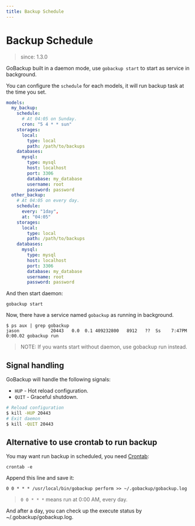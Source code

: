 ```yaml
---
title: Backup Schedule
---
```


# Backup Schedule

> since: 1.3.0

GoBackup built in a daemon mode, use `gobackup start` to start as service in background.

You can configure the `schedule` for each models, it will run backup task at the time you set.

```yml
models:
  my_backup:
    schedule:
      # At 04:05 on Sunday.
      cron: "5 4 * * sun"
    storages:
      local:
        type: local
        path: /path/to/backups
    databases:
      mysql:
        type: mysql
        host: localhost
        port: 3306
        database: my_database
        username: root
        password: password
  other_backup:
    # At 04:05 on every day.
    schedule:
      every: "1day",
      at: "04:05"
    storages:
      local:
        type: local
        path: /path/to/backups
    databases:
      mysql:
        type: mysql
        host: localhost
        port: 3306
        database: my_database
        username: root
        password: password
```

And then start daemon:

```shell
gobackup start
```

Now, there have a service named `gobackup` as running in background.

```
$ ps aux | grep gobackup
jason            20443   0.0  0.1 409232800   8912   ??  Ss    7:47PM   0:00.02 gobackup run
```

> NOTE: If you wants start without daemon, use gobackup run instead.

## Signal handling

GoBackup will handle the following signals:

- `HUP` - Hot reload configuration.
- `QUIT` - Graceful shutdown.

```bash
# Reload configuration
$ kill -HUP 20443
# Exit daemon
$ kill -QUIT 20443
```

## Alternative to use crontab to run backup

You may want run backup in scheduled, you need [Crontab](https://en.wikipedia.org/wiki/Cron):

```shell
crontab -e
```

Append this line and save it:

```
0 0 * * * /usr/local/bin/gobackup perform >> ~/.gobackup/gobackup.log
```

> `0 0 * * *` means run at 0:00 AM, every day.

And after a day, you can check up the execute status by ~/.gobackup/gobackup.log.

